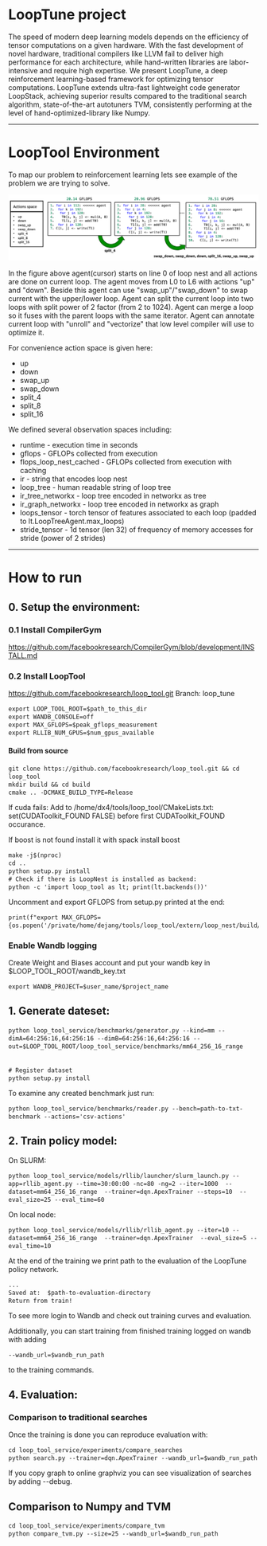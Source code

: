# LoopTune project

The speed of modern deep learning models depends on the efficiency of tensor computations on a given hardware. With the fast development of novel hardware, traditional compilers like LLVM fail to deliver high performance for each architecture, while hand-written libraries are labor-intensive and require high expertise. We present LoopTune, a deep reinforcement learning-based framework for optimizing tensor computations. LoopTune extends ultra-fast lightweight code generator LoopStack, achieving superior results compared to the traditional search algorithm, state-of-the-art autotuners TVM, consistently performing at the level of hand-optimized-library like Numpy.

___
# LoopTool Environment

To map our problem to reinforcement learning lets see example of the problem we are trying to solve. 

<img src="docs/imgs/optimizing.png" width="700">

In the figure above agent(cursor) starts on line 0 of loop nest and all actions are done on current loop. The agent moves from L0 to L6 with actions "up" and "down". Beside this agent can use "swap_up"/"swap_down" to swap current with the upper/lower loop. Agent can split the current loop into two loops with split power of 2 factor (from 2 to 1024). Agent can merge a loop so it fuses with the parent loops with the same iterator. Agent can annotate current loop with "unroll" and "vectorize" that low level compiler will use to optimize it.

For convenience action space is given here:
* up 
* down
* swap_up
* swap_down
* split_4
* split_8
* split_16

We defined several observation spaces including:
* runtime - execution time in seconds
* gflops - GFLOPs collected from execution
* flops_loop_nest_cached - GFLOPs collected from execution with caching
* ir - string that encodes loop nest
* loop_tree - human readable string of loop tree
* ir_tree_networkx - loop tree encoded in networkx as tree
* ir_graph_networkx - loop tree encoded in networkx as graph
* loops_tensor - torch tensor of features associated to each loop (padded to lt.LoopTreeAgent.max_loops)
* stride_tensor - 1d tensor (len 32) of frequency of memory accesses for stride (power of 2 strides)



___
# How to run

## 0. Setup the environment:
### 0.1 Install CompilerGym
https://github.com/facebookresearch/CompilerGym/blob/development/INSTALL.md

### 0.2 Install LoopTool
https://github.com/facebookresearch/loop_tool.git
Branch: loop_tune

```
export LOOP_TOOL_ROOT=$path_to_this_dir
export WANDB_CONSOLE=off
export MAX_GFLOPS=$peak_gflops_measurement
export RLLIB_NUM_GPUS=$num_gpus_available

```

#### Build from source
```
git clone https://github.com/facebookresearch/loop_tool.git && cd loop_tool
mkdir build && cd build
cmake .. -DCMAKE_BUILD_TYPE=Release 
```

If cuda fails: 
Add to /home/dx4/tools/loop_tool/CMakeLists.txt:
set(CUDAToolkit_FOUND FALSE)
before first CUDAToolkit_FOUND occurance.

If boost is not found install it with spack install boost
```
make -j$(nproc)
cd ..
python setup.py install
# Check if there is LoopNest is installed as backend:
python -c 'import loop_tool as lt; print(lt.backends())'
```

Uncomment and export GFLOPS from setup.py printed at the end:
```
print(f"export MAX_GFLOPS={os.popen('/private/home/dejang/tools/loop_tool/extern/loop_nest/build/apps/gflops.avx2.fp32').read()}")
```

### Enable Wandb logging
Create Weight and Biases account and put your wandb key in $LOOP_TOOL_ROOT/wandb_key.txt
```
export WANDB_PROJECT=$user_name/$project_name
```

## 1. Generate dateset:
```
python loop_tool_service/benchmarks/generator.py --kind=mm --dimA=64:256:16,64:256:16 --dimB=64:256:16,64:256:16 --out=$LOOP_TOOL_ROOT/loop_tool_service/benchmarks/mm64_256_16_range


# Register dataset
python setup.py install
```

To examine any created benchmark just run:
```
python loop_tool_service/benchmarks/reader.py --bench=path-to-txt-benchmark --actions='csv-actions'
```


## 2. Train policy model:

On SLURM:

```
python loop_tool_service/models/rllib/launcher/slurm_launch.py --app=rllib_agent.py --time=30:00:00 -nc=80 -ng=2 --iter=1000  --dataset=mm64_256_16_range  --trainer=dqn.ApexTrainer --steps=10  --eval_size=25 --eval_time=60

```

On local node:

```
python loop_tool_service/models/rllib/rllib_agent.py --iter=10 --dataset=mm64_256_16_range  --trainer=dqn.ApexTrainer  --eval_size=5 --eval_time=10
```

At the end of the training we print path to the evaluation of the LoopTune policy network.
```
...
Saved at:  $path-to-evaluation-directory
Return from train!
```

To see more login to Wandb and check out training curves and evaluation.

Additionally, you can start training from finished training logged on wandb with adding
```
--wandb_url=$wandb_run_path
```
to the training commands.



## 4. Evaluation:

### Comparison to traditional searches
Once the training is done you can reproduce evaluation with:
```
cd loop_tool_service/experiments/compare_searches
python search.py --trainer=dqn.ApexTrainer --wandb_url=$wandb_run_path
```

If you copy graph to online graphviz you can see visualization of 
searches by adding --debug.


## Comparison to Numpy and TVM

```
cd loop_tool_service/experiments/compare_tvm
python compare_tvm.py --size=25 --wandb_url=$wandb_run_path
```